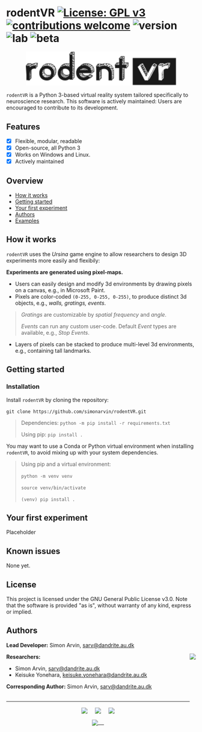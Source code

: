 # rodentVR [![License: GPL v3](https://img.shields.io/badge/License-GPLv3-blue.svg)](https://www.gnu.org/licenses/gpl-3.0) [![contributions welcome](https://img.shields.io/badge/contributions-welcome-brightgreen.svg?style=flat)](https://github.com/simonarvin/eyeloop/issues) ![version](https://img.shields.io/badge/version-0.1--beta-brightgreen) ![lab](https://img.shields.io/badge/yonehara-lab-blue) ![beta](https://img.shields.io/badge/-beta-orange)

<p align="center">
<img src="https://github.com/simonarvin/rodentVR/blob/main/misc/graphics/rodentvr_title.svg"  width="400">
</p>

`rodentVR` is a Python 3-based virtual reality system tailored specifically to neuroscience research. This software is actively maintained: Users are encouraged to contribute to its development.

## Features ##
- [x] Flexible, modular, readable
- [x] Open-source, all Python 3
- [x] Works on Windows and Linux.
- [x] Actively maintained

## Overview ##
- [How it works](#how-it-works)
- [Getting started](#getting-started)
- [Your first experiment](#your-first-experiment)
- [Authors](#authors)
- [Examples](https://github.com/simonarvin/eyeloop/blob/master/examples)

## How it works ##
`rodentVR` uses the *Ursina* game engine to allow researchers to design 3D experiments more easily and flexibily: 

**Experiments are generated using pixel-maps.**
- Users can easily design and modify 3d environments by drawing pixels on a canvas, e.g., in Microsoft Paint.
- Pixels are color-coded `(0-255, 0-255, 0-255)`, to produce distinct 3d objects, e.g., *walls, gratings, events*.
> *Gratings* are customizable by *spatial frequency* and *angle*.
>
> *Events* can run any custom user-code. Default *Event* types are available, e.g., *Stop Events*.
- Layers of pixels can be stacked to produce multi-level 3d environments, e.g., containing tall landmarks.

## Getting started ##

### Installation ###
Install `rodentVR` by cloning the repository:
```
git clone https://github.com/simonarvin/rodentVR.git
```

>Dependencies: ```python -m pip install -r requirements.txt```
>
>Using pip:
> ```pip install .```

You may want to use a Conda or Python virtual environment when
installing `rodentVR`, to avoid mixing up with your system dependencies.

>Using pip and a virtual environment:
>
> ```python -m venv venv```
>
> ```source venv/bin/activate```
>
> ```(venv) pip install .```

## Your first experiment ##
Placeholder

## Known issues ##
None yet.

## License ##
This project is licensed under the GNU General Public License v3.0. Note that the software is provided "as is", without warranty of any kind, express or implied.

## Authors ##

**Lead Developer:**
Simon Arvin, sarv@dandrite.au.dk
<p align="right">
    <img src="https://github.com/simonarvin/eyeloop/blob/master/misc/imgs/constant.svg?raw=true" align="right" height="180">
    </p>

**Researchers:**

- Simon Arvin, sarv@dandrite.au.dk
- Keisuke Yonehara, keisuke.yonehara@dandrite.au.dk

**Corresponding Author:**
Simon Arvin, sarv@dandrite.au.dk</br></br>

---
<p align="center">
    <img src="https://github.com/simonarvin/eyeloop/blob/master/misc/imgs/aarhusuniversity.svg?raw=true" align="center" height="40">&nbsp;&nbsp;&nbsp;&nbsp;
    <img src="https://github.com/simonarvin/eyeloop/blob/master/misc/imgs/dandrite.svg?raw=true" align="center" height="40">&nbsp;&nbsp;&nbsp;&nbsp;
    <img src="https://github.com/simonarvin/eyeloop/blob/master/misc/imgs/nordicembl.svg?raw=true" align="center" height="40">
</p>
<p align="center">
    <a href="http://www.yoneharalab.com">
    <img src="https://github.com/simonarvin/eyeloop/blob/master/misc/imgs/yoneharalab.svg?raw=true" align="center" height="18">&nbsp;&nbsp;&nbsp;&nbsp;
    </a>
    </p>
